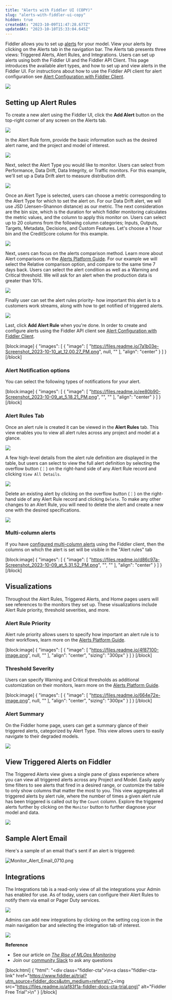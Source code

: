 ```yaml
---
title: "Alerts with Fiddler UI (COPY)"
slug: "alerts-with-fiddler-ui-copy"
hidden: true
createdAt: "2023-10-09T11:47:28.677Z"
updatedAt: "2023-10-10T15:33:04.645Z"
---
```

Fiddler allows you to set up [alerts](https://docs.fiddler.ai/v1.6/docs/alerts-platform) for your model. View your alerts by clicking on the Alerts tab in the navigation bar. The Alerts tab presents three views: Triggered Alerts, Alert Rules, and Integrations. Users can set up alerts using both the Fiddler UI and the Fiddler API Client. This page introduces the available alert types, and how to set up and view alerts in the Fiddler UI. For instructions about how to use the Fiddler API client for alert configuration see [Alert Configuration with Fiddler Client](doc:alerts-client).

![](https://files.readme.io/1730387-image.png)

## Setting up Alert Rules

To create a new alert using the Fiddler UI, click the **Add Alert** button on the top-right corner of any screen on the Alerts tab. 

![](https://files.readme.io/78537d3-image.png)

In the Alert Rule form, provide the basic information such as the desired alert name, and the project and model of interest. 

![](https://files.readme.io/8418e4f-image.png)

Next, select the Alert Type you would like to monitor. Users can select from Performance, Data Drift, Data Integrity, or Traffic monitors. For this example, we'll set up a Data Drift alert to measure distribution drift.

![](https://files.readme.io/d51ca30-image.png)

Once an Alert Type is selected, users can choose a metric corresponding to the Alert Type for which to set the alert on. For our Data Drift alert, we will use JSD (Jensen–Shannon distance) as our metric. The next consideration are the bin size, which is the duration for which fiddler monitoring calculates the metric values, and the column to apply this monitor on. Users can select up to 20 columns from the following column categories; Inputs, Outputs, Targets, Metadata, Decisions, and Custom Features. Let's choose a 1 hour bin and the CreditScore column for this example. 

![](https://files.readme.io/033e061-image.png)

Next, users can focus on the alerts comparison method. Learn more about Alert comparisons on the [Alerts Platform Guide](https://docs.fiddler.ai/v1.6/docs/alerts-platform). For our example we will select the Relative comparison option, and compare to the same time 7 days back. Users can select the alert condition as well as a Warning and Critical threshold. We will ask for an alert when the production data is greater than 10%.

![](https://files.readme.io/cb3f4b0-image.png)

Finally user can set the alert rules priority- how important this alert is to a customers work streams, along with how to get notified of triggered alerts. 

![](https://files.readme.io/0e75a9e-image.png)

 Last, click **Add Alert Rule** when you're done. In order to create and configure alerts using the Fiddler API client see [Alert Configuration with Fiddler Client](https://docs.fiddler.ai/v1.5/docs/fiddler-ui).

[block:image]
{
  "images": [
    {
      "image": [
        "https://files.readme.io/7a1b03e-Screenshot_2023-10-10_at_12.00.27_PM.png",
        null,
        ""
      ],
      "align": "center"
    }
  ]
}
[/block]


### Alert Notification options

You can select the following types of notifications for your alert.

[block:image]
{
  "images": [
    {
      "image": [
        "https://files.readme.io/ee80b90-Screenshot_2023-10-09_at_5.18.21_PM.png",
        "",
        ""
      ],
      "align": "center"
    }
  ]
}
[/block]


### Alert Rules Tab

Once an alert rule is created it can be viewed in the **Alert Rules** tab. This view enables you to view all alert rules across any project and model at a glance.

![](https://files.readme.io/ec2fde7-image.png)

A few high-level details from the alert rule definition are displayed in the table, but users can select to view the full alert definition by selecting the overflow button (⋮) on the right-hand side of any Alert Rule record and clicking `View All Details`. 

![](https://files.readme.io/0e1dbdc-image.png)

Delete an existing alert by clicking on the overflow button (⋮) on the right-hand side of any Alert Rule record and clicking `Delete`. To make any other changes to an Alert Rule, you will need to delete the alert and create a new one with the desired specifications. 

![](https://files.readme.io/eddf05e-image.png)

### Multi-column alerts

If you have [configured multi-column alerts](ref:clientadd_alert_rule#examples) using the Fiddler client, then the columns on which the alert is set will be visible in the "Alert rules" tab

[block:image]
{
  "images": [
    {
      "image": [
        "https://files.readme.io/d86c97a-Screenshot_2023-10-09_at_5.31.52_PM.png",
        "",
        ""
      ],
      "align": "center"
    }
  ]
}
[/block]


## Visualizations

Throughout the Alert Rules, Triggered Alerts, and Home pages users will see references to the monitors they set up. These visualizations include Alert Rule priority, threshold severities, and more.

### Alert Rule Priority

Alert rule priority allows users to specify how important an alert rule is to their workflows, learn more on the [Alerts Platform Guide](https://docs.fiddler.ai/v1.6/docs/alerts-platform).

[block:image]
{
  "images": [
    {
      "image": [
        "https://files.readme.io/4f87100-image.png",
        null,
        ""
      ],
      "align": "center",
      "sizing": "300px"
    }
  ]
}
[/block]


### Threshold Severity

Users can specify Warning and Critical thresholds as additional customization on their monitors, learn more on the [Alerts Platform Guide](https://docs.fiddler.ai/v1.6/docs/alerts-platform).

[block:image]
{
  "images": [
    {
      "image": [
        "https://files.readme.io/664e72e-image.png",
        null,
        ""
      ],
      "align": "center",
      "sizing": "300px"
    }
  ]
}
[/block]


### Alert Summary

On the Fiddler home page, users can get a summary glance of their triggered alerts, categorized by Alert Type. This view allows users to easily navigate to their degraded models.

![](https://files.readme.io/3f76938-image.png)

## View Triggered Alerts on Fiddler

The Triggered Alerts view gives a single pane of glass experience where you can view all triggered alerts across any Project and Model. Easily apply time filters to see alerts that fired in a desired range, or customize the table to only show columns that matter the most to you. This view aggregates all triggered alerts by alert rule, where the number of times a given alert rule has been triggered is called out by the `Count` column. Explore the triggered alerts further by clicking on the `Monitor` button to further diagnose your model and data.

![](https://files.readme.io/30a5ab5-Screen_Shot_2022-10-03_at_3.39.32_PM.png)

## Sample Alert Email

Here's a sample of an email that's sent if an alert is triggered:

![](https://files.readme.io/9dfc566-Monitor_Alert_Email_0710.png "Monitor_Alert_Email_0710.png")

## Integrations

The Integrations tab is a read-only view of all the integrations your Admin has enabled for use. As of today, users can configure their Alert Rules to notify them via email or Pager Duty services.

![](https://files.readme.io/7462149-image.png)

Admins can add new integrations by clicking on the setting cog icon in the main navigation bar and selecting the integration tab of interest.

![](https://files.readme.io/6ee3027-Screen_Shot_2022-10-03_at_4.16.00_PM.png)

**Reference**

- See our article on [_The Rise of MLOps Monitoring_](https://www.fiddler.ai/blog/the-rise-of-mlops-monitoring)
- Join our [community Slack](https://www.fiddler.ai/slackinvite) to ask any questions

[block:html]
{
  "html": "<div class=\"fiddler-cta\">\n<a class=\"fiddler-cta-link\" href=\"https://www.fiddler.ai/trial?utm_source=fiddler_docs&utm_medium=referral\"><img src=\"https://files.readme.io/af83f1a-fiddler-docs-cta-trial.png\" alt=\"Fiddler Free Trial\"></a>\n</div>"
}
[/block]